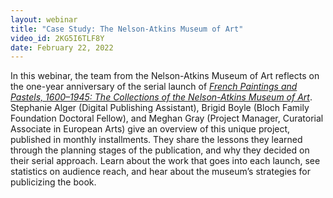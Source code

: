 ```yaml
---
layout: webinar
title: "Case Study: The Nelson-Atkins Museum of Art"
video_id: 2KG5I6TLF8Y
date: February 22, 2022
---
```

In this webinar, the team from the Nelson-Atkins Museum of Art reflects on the one-year anniversary of the serial launch of *[French Paintings and Pastels, 1600–1945: The Collections of the Nelson-Atkins Museum of Art](https://www.nelson-atkins.org/fpc/)*. Stephanie Alger (Digital Publishing Assistant), Brigid Boyle (Bloch Family Foundation Doctoral Fellow), and Meghan Gray (Project Manager, Curatorial Associate in European Arts) give an overview of this unique project, published in monthly installments. They share the lessons they learned through the planning stages of the publication, and why they decided on their serial approach. Learn about the work that goes into each launch, see statistics on audience reach, and hear about the museum’s strategies for publicizing the book.
